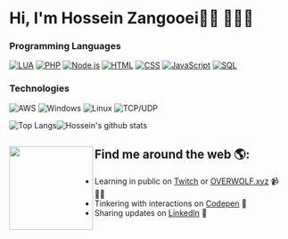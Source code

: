 # Hi, I'm Hossein Zangooei👋🏾 👩🏾‍💻


### Programming Languages

[![LUA](https://img.shields.io/badge/-Lua-000?&logo=lua&logoColor=2C2D72)](https://github.com/Zangooei?tab=repositories&q=&type=&language=lua)
[![PHP](https://img.shields.io/badge/-PHP-000?&logo=php)](https://github.com/Zangooei?tab=repositories&q=&type=&language=php)
[![Node.js](https://img.shields.io/badge/-Node.js-000?&logo=node.js)](https://github.com/Zangooei?tab=repositories&q=&type=&language=nodejs)
[![HTML](https://img.shields.io/badge/-HTML-000?&logo=html5)](https://github.com/Zangooei?tab=repositories&q=&type=&language=html)
[![CSS](https://img.shields.io/badge/-CSS-000?&logo=css3&logoColor=007ACC)](https://github.com/Zangooei?tab=repositories&q=&type=&language=css)
[![JavaScript](https://img.shields.io/badge/-JavaScript-000?&logo=JavaScript&logoColor=ddc508)](https://github.com/Zangooei?tab=repositories&q=&type=&language=javascript)
[![SQL](https://img.shields.io/badge/-SQL-000?&logo=MySQL&logoColor=4479A1)](https://github.com/Zangooei?tab=repositories&q=&type=&language=sql)

### Technologies
![AWS](https://img.shields.io/badge/-AWS-000?&logo=Amazon-AWS&logoColor=FF9900)
![Windows](https://img.shields.io/badge/-Windows-000?&logo=windows&logoColor=0052CC)
![Linux](https://img.shields.io/badge/-Linux-000?&logo=Linux&logoColor=FCC624)
![TCP/UDP](https://img.shields.io/badge/-TCP%2FIP-000?&logo=Cisco)

![Top Langs](https://github-readme-stats.vercel.app/api/top-langs/?username=Zangooei&theme=dracula&langs_count=20&layout=compact)![Hossein's github stats](https://github-readme-stats.vercel.app/api?username=Zangooei&show_icons=true&theme=dracula)




## Find me around the web 🌎: <a href="https://github.com/sponsors/Zangooei"><img align="left" width="150" height="150" src="https://i.pinimg.com/originals/a3/b9/f5/a3b9f540776450c472bbf599025a8ac9.gif?raw=true"></a>
- Learning in public on <a href="https://www.twitch.tv/Zangooei">Twitch</a> or <a href="https://www.overwolf.xyz">OVERWOLF.xyz</a> 📹 ✍🏾
- Tinkering with interactions on <a href="https://codepen.io/Zangooei"> Codepen</a> 🏓
- Sharing updates on <a href="https://www.linkedin.com/in/Zangooei/">LinkedIn</a> 💼
